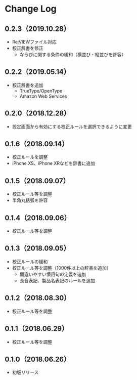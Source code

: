 # Change Log

## 0.2.3（2019.10.28）

- Re:VIEWファイル対応
- 校正辞書を修正
  - ならびに関する条件の緩和（横並び・縦並びを許容）

## 0.2.2（2019.05.14）

- 校正辞書を追加
  - TrueType/OpenType
  - Amazon Web Services

## 0.2.0（2018.12.28）

- 設定画面から有効にする校正ルールを選択できるように変更

## 0.1.6（2018.09.14）

- 校正ルールを調整
- iPhone XS、iPhone XRなどを辞書に追加

## 0.1.5（2018.09.07）

- 校正ルール等を調整
- 半角丸括弧を許容

## 0.1.4（2018.09.06）

- 校正ルール等を調整

## 0.1.3（2018.09.05）

- 校正ルールの緩和
- 校正ルール等を調整（1000件以上の辞書を追加）
  - 間違いやすい慣用句の定義を追加
  - 長音表記、製品名表記のルールを追加

## 0.1.2（2018.08.30）

- 校正ルール等を調整

## 0.1.1（2018.06.29）

- 校正ルール等を調整

## 0.1.0（2018.06.26）

- 初版リリース
